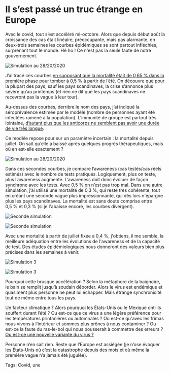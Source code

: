 # Il s’est passé un truc étrange en Europe

Avec le covid, tout s’est accéléré mi-octobre. Alors que depuis début août la croissance des cas était linéaire, préoccupante, mais pas alarmante, en deux-trois semaines les courbes épidémiques se sont partout infléchies, surprenant tout le monde. Hé ho ! Ce n'est pas la seule faute de notre gouvernement.

![Simulation au 28/20/2020](https://tcrouzet.com/images_tc/2020/10/europ01.jpg)

J’ai tracé ces courbes [en supposant que la mortalité était de 0,65 % dans la première phase pour tomber à 0,5 % à partir de l’été](https://tcrouzet.com/2020/10/25/des-mesures-plus-restrictives-sont-inevitables/). On découvre que pour la plupart des pays, sauf les pays scandinaves, la crise s’annonce plus sévère qu’au printemps (et rien ne dit que les pays scandinaves ne recevront pas la vague à leur tour).

Au-dessus des courbes, derrière le nom des pays, j’ai indiqué la séroprévalence estimée par le modèle (nombre de personnes ayant été infectées ramené à la population). L’immunité de groupe est partout très lointaine, [d’autant plus que les anticorps ne semblent pas avoir une durée de vie très longue](https://www.imperial.ac.uk/news/207333/coronavirus-antibody-prevalence-falling-england-react/).

Ce modèle repose pour sur un paramètre incertain : la mortalité depuis juillet. On sait qu’elle a baissé après quelques progrès thérapeutiques, mais où en est-elle exactement ?

![Simulation au 28/20/2020](https://tcrouzet.com/images_tc/2020/10/europ02.jpg)

Dans ces secondes courbes, je compare l’awareness (cas testés/cas réels estimés) avec le nombre de tests pratiqués. Logiquement, plus on teste, plus l’awareness augmente. L’awareness doit donc évoluer de façon synchrone avec les tests. Avec 0,5 % on n’est pas trop mal. Dans une autre simulation, j’ai utilisé une mortalité de 0,3 %, qui reste très cohérente, tout en créant une seconde vague plus impressionnante, qui dès lors n'épargne plus les pays scandinaves. La mortalité est sans doute comprise entre 0,5 % et 0,3 % (si je l'abaisse encore, les courbes divergent).

![Seconde simulation](https://tcrouzet.com/images_tc/2020/10/europ03.jpg)

![Seconde simulation](https://tcrouzet.com/images_tc/2020/10/europ04.jpg)

Avec une mortalité à partir de juillet fixée à 0,4 %, j'obtiens, il me semble, la meilleure adéquation entre les évolutions de l'awareness et de la capacité de test. Des études épidémiologiques nous donneront des valeurs bien plus précises dans les semaines à venir.

![Simulation 3](https://tcrouzet.com/images_tc/2020/10/europ05b.jpg)

![Simulation 3](https://tcrouzet.com/images_tc/2020/10/europ06.jpg)

Pourquoi cette brusque accélération ? Selon la métaphore de la baignoire, le bain se remplit jusqu’à soudain déborder. Alors le virus est endémique et quasiment plus personne ne peut lui échapper. Mais étrange synchronicité tout de même entre tous les pays.

Un facteur climatique ? Alors pourquoi les États-Unis ou le Mexique ont-ils souffert durant l’été ? Ou est-ce que ce virus a une légère préférence pour les températures printanières ou automnales ? Ou est-ce qu'avec les frimas nous vivons à l’intérieur et sommes plus prônes à nous contaminer ? Ou est-ce la faute du ras-le-bol qui nous pousserait à commettre des erreurs ? [Ou est-ce une nouvelle variante du virus ?](https://www.cnbc.com/2020/10/29/coronavirus-variant-seen-spreading-across-europe-research-says.html)

Personne n’en sait rien. Reste que l’Europe est assiégée (je n’ose évoquer les États-Unis où c’est la catastrophe depuis des mois et où même la première vague n’a jamais été jugulée).

Tags: Covid, une